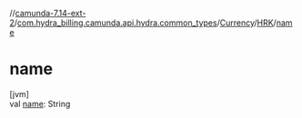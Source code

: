 //[camunda-7.14-ext-2](../../../../index.md)/[com.hydra_billing.camunda.api.hydra.common_types](../../index.md)/[Currency](../index.md)/[HRK](index.md)/[name](name.md)

# name

[jvm]\
val [name](name.md): String
